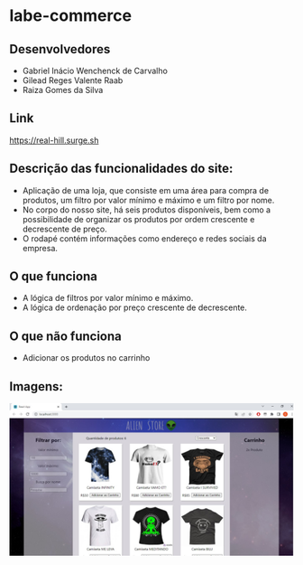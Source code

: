 # labe-commerce

## Desenvolvedores

- Gabriel Inácio Wenchenck de Carvalho
- Gilead Reges Valente Raab
- Raiza Gomes da Silva

## Link

https://real-hill.surge.sh

## Descrição das funcionalidades do site:

- Aplicação de uma loja, que consiste em uma área para compra de produtos, um filtro por valor mínimo e máximo e um filtro por nome.
- No corpo do nosso site, há seis produtos disponíveis, bem como a possibilidade de organizar os produtos por ordem crescente e decrescente de preço.
- O rodapé contém informações como endereço e redes sociais da empresa.

## O que funciona

- A lógica de filtros por valor mínimo e máximo.
- A lógica de ordenação por preço crescente de decrescente.

## O que não funciona

- Adicionar os produtos no carrinho

## Imagens:

![Imagens](./src/imgSite/Screenshot_1.jpg)
